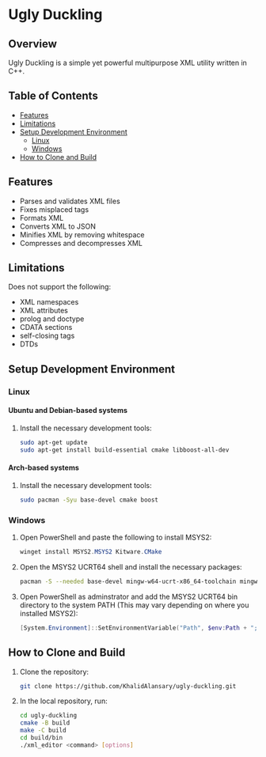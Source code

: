 # Ugly Duckling

## Overview

Ugly Duckling is a simple yet powerful multipurpose XML utility written in C++.

## Table of Contents

- [Features](#features)
- [Limitations](#limitations)
- [Setup Development Environment](#setup-development-environment)
  - [Linux](#linux)
  - [Windows](#windows)
- [How to Clone and Build](#how-to-clone-and-build)

## Features

- Parses and validates XML files
- Fixes misplaced tags
- Formats XML
- Converts XML to JSON
- Minifies XML by removing whitespace
- Compresses and decompresses XML

## Limitations

Does not support the following:

- XML namespaces
- XML attributes
- prolog and doctype
- CDATA sections
- self-closing tags
- DTDs

## Setup Development Environment

### Linux

#### Ubuntu and Debian-based systems

1. Install the necessary development tools:
   ```bash
   sudo apt-get update
   sudo apt-get install build-essential cmake libboost-all-dev
   ```

#### Arch-based systems

1. Install the necessary development tools:
   ```bash
   sudo pacman -Syu base-devel cmake boost
   ```

### Windows

1. Open PowerShell and paste the following to install MSYS2:
   ```powershell
   winget install MSYS2.MSYS2 Kitware.CMake
   ```
2. Open the MSYS2 UCRT64 shell and install the necessary packages:
   ```bash
   pacman -S --needed base-devel mingw-w64-ucrt-x86_64-toolchain mingw-w64-ucrt-x86_64-boost
   ```
3. Open PowerShell as adminstrator and add the MSYS2 UCRT64 bin directory to the system PATH (This may vary depending on where you installed MSYS2):
   ```powershell
   [System.Environment]::SetEnvironmentVariable("Path", $env:Path + ";C:\msys64\ucrt64\bin", [System.EnvironmentVariableTarget]::Machine)
   ```

## How to Clone and Build

1. Clone the repository:
   ```sh
   git clone https://github.com/KhalidAlansary/ugly-duckling.git
   ```
2. In the local repository, run:
   ```sh
   cd ugly-duckling
   cmake -B build
   make -C build
   cd build/bin
   ./xml_editor <command> [options]
   ```
